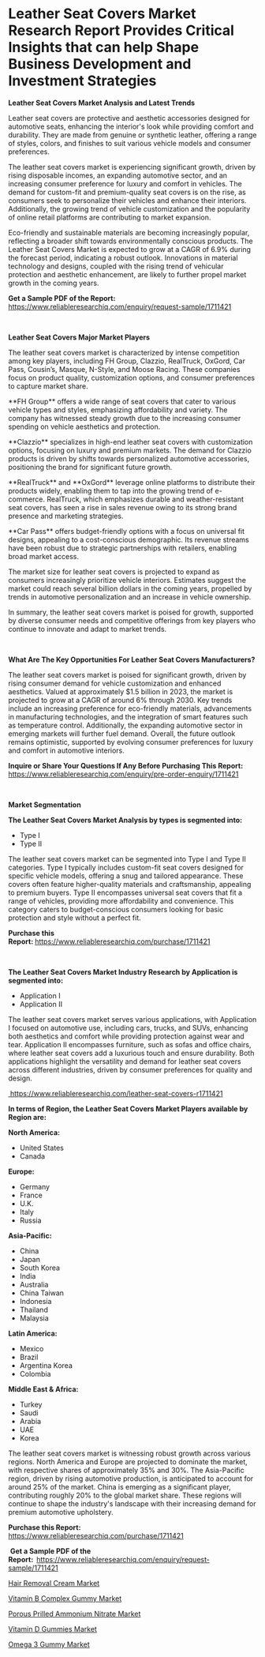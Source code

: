 <p><h1>Leather Seat Covers Market Research Report Provides Critical Insights that can help Shape Business Development and Investment Strategies</h1></p><p><strong>Leather Seat Covers Market Analysis and Latest Trends</strong></p>
<p><p>Leather seat covers are protective and aesthetic accessories designed for automotive seats, enhancing the interior's look while providing comfort and durability. They are made from genuine or synthetic leather, offering a range of styles, colors, and finishes to suit various vehicle models and consumer preferences. </p><p>The leather seat covers market is experiencing significant growth, driven by rising disposable incomes, an expanding automotive sector, and an increasing consumer preference for luxury and comfort in vehicles. The demand for custom-fit and premium-quality seat covers is on the rise, as consumers seek to personalize their vehicles and enhance their interiors. Additionally, the growing trend of vehicle customization and the popularity of online retail platforms are contributing to market expansion.</p><p>Eco-friendly and sustainable materials are becoming increasingly popular, reflecting a broader shift towards environmentally conscious products. The Leather Seat Covers Market is expected to grow at a CAGR of 6.9% during the forecast period, indicating a robust outlook. Innovations in material technology and designs, coupled with the rising trend of vehicular protection and aesthetic enhancement, are likely to further propel market growth in the coming years.</p></p>
<p><strong>Get a Sample PDF of the Report:&nbsp;</strong> <a href="https://www.reliableresearchiq.com/enquiry/request-sample/1711421?utm_campaign=120&utm_medium=2&utm_source=Github&utm_content=ia&utm_term=27032025&utm_id=leather-seat-covers">https://www.reliableresearchiq.com/enquiry/request-sample/1711421</a></p>
<p>&nbsp;</p>
<p><strong>Leather Seat Covers Major Market Players</strong></p>
<p><p>The leather seat covers market is characterized by intense competition among key players, including FH Group, Clazzio, RealTruck, OxGord, Car Pass, Cousin’s, Masque, N-Style, and Moose Racing. These companies focus on product quality, customization options, and consumer preferences to capture market share.</p><p>**FH Group** offers a wide range of seat covers that cater to various vehicle types and styles, emphasizing affordability and variety. The company has witnessed steady growth due to the increasing consumer spending on vehicle aesthetics and protection.</p><p>**Clazzio** specializes in high-end leather seat covers with customization options, focusing on luxury and premium markets. The demand for Clazzio products is driven by shifts towards personalized automotive accessories, positioning the brand for significant future growth.</p><p>**RealTruck** and **OxGord** leverage online platforms to distribute their products widely, enabling them to tap into the growing trend of e-commerce. RealTruck, which emphasizes durable and weather-resistant seat covers, has seen a rise in sales revenue owing to its strong brand presence and marketing strategies.</p><p>**Car Pass** offers budget-friendly options with a focus on universal fit designs, appealing to a cost-conscious demographic. Its revenue streams have been robust due to strategic partnerships with retailers, enabling broad market access.</p><p>The market size for leather seat covers is projected to expand as consumers increasingly prioritize vehicle interiors. Estimates suggest the market could reach several billion dollars in the coming years, propelled by trends in automotive personalization and an increase in vehicle ownership.</p><p>In summary, the leather seat covers market is poised for growth, supported by diverse consumer needs and competitive offerings from key players who continue to innovate and adapt to market trends.</p></p>
<p>&nbsp;</p>
<p><strong>What Are The Key Opportunities For Leather Seat Covers Manufacturers?</strong></p>
<p><p>The leather seat covers market is poised for significant growth, driven by rising consumer demand for vehicle customization and enhanced aesthetics. Valued at approximately $1.5 billion in 2023, the market is projected to grow at a CAGR of around 6% through 2030. Key trends include an increasing preference for eco-friendly materials, advancements in manufacturing technologies, and the integration of smart features such as temperature control. Additionally, the expanding automotive sector in emerging markets will further fuel demand. Overall, the future outlook remains optimistic, supported by evolving consumer preferences for luxury and comfort in automotive interiors.</p></p>
<p><strong>Inquire or Share Your Questions If Any Before Purchasing This Report:</strong> <a href="https://www.reliableresearchiq.com/enquiry/pre-order-enquiry/1711421?utm_campaign=120&utm_medium=2&utm_source=Github&utm_content=ia&utm_term=27032025&utm_id=leather-seat-covers">https://www.reliableresearchiq.com/enquiry/pre-order-enquiry/1711421</a></p>
<p>&nbsp;</p>
<p><strong>Market Segmentation</strong></p>
<p><strong>The Leather Seat Covers Market Analysis by types is segmented into:</strong></p>
<p><ul><li>Type I</li><li>Type II</li></ul></p>
<p><p>The leather seat covers market can be segmented into Type I and Type II categories. Type I typically includes custom-fit seat covers designed for specific vehicle models, offering a snug and tailored appearance. These covers often feature higher-quality materials and craftsmanship, appealing to premium buyers. Type II encompasses universal seat covers that fit a range of vehicles, providing more affordability and convenience. This category caters to budget-conscious consumers looking for basic protection and style without a perfect fit.</p></p>
<p><strong>Purchase this Report:&nbsp;</strong><a href="https://www.reliableresearchiq.com/purchase/1711421?utm_campaign=120&utm_medium=2&utm_source=Github&utm_content=ia&utm_term=27032025&utm_id=leather-seat-covers">https://www.reliableresearchiq.com/purchase/1711421</a></p>
<p>&nbsp;</p>
<p><strong>The Leather Seat Covers Market Industry Research by Application is segmented into:</strong></p>
<p><ul><li>Application I</li><li>Application II</li></ul></p>
<p><p>The leather seat covers market serves various applications, with Application I focused on automotive use, including cars, trucks, and SUVs, enhancing both aesthetics and comfort while providing protection against wear and tear. Application II encompasses furniture, such as sofas and office chairs, where leather seat covers add a luxurious touch and ensure durability. Both applications highlight the versatility and demand for leather seat covers across different industries, driven by consumer preferences for quality and design.</p></p>
<p><a href="https://www.reliableresearchiq.com/leather-seat-covers-r1711421?utm_campaign=120&utm_medium=2&utm_source=Github&utm_content=ia&utm_term=27032025&utm_id=leather-seat-covers">&nbsp;https://www.reliableresearchiq.com/leather-seat-covers-r1711421</a></p>
<p><strong>In terms of Region, the Leather Seat Covers Market Players available by Region are:</strong></p>
<p>
    <p> <strong> North America: </strong>
        <ul>
            <li>United States</li>
            <li>Canada</li>
        </ul>
        </p> 
    <p> <strong> Europe: </strong>
        <ul>
            <li>Germany</li>
            <li>France</li>
            <li>U.K.</li>
            <li>Italy</li>
            <li>Russia</li>
        </ul>
        </p> 
    <p> <strong> Asia-Pacific: </strong>
        <ul>
            <li>China</li>
            <li>Japan</li>
            <li>South Korea</li>
            <li>India</li>
            <li>Australia</li>
            <li>China Taiwan</li>
            <li>Indonesia</li>
            <li>Thailand</li>
            <li>Malaysia</li>
        </ul>
        </p> 
    <p> <strong> Latin America: </strong>
        <ul>
            <li>Mexico</li>
            <li>Brazil</li>
            <li>Argentina Korea</li>
            <li>Colombia</li>
        </ul>
        </p> 
    <p> <strong> Middle East & Africa: </strong>
        <ul>
            <li>Turkey</li>
            <li>Saudi</li>
            <li>Arabia</li>
            <li>UAE</li>
            <li>Korea</li>
        </ul>
    </p>
    </p>
<p><p>The leather seat covers market is witnessing robust growth across various regions. North America and Europe are projected to dominate the market, with respective shares of approximately 35% and 30%. The Asia-Pacific region, driven by rising automotive production, is anticipated to account for around 25% of the market. China is emerging as a significant player, contributing roughly 20% to the global market share. These regions will continue to shape the industry's landscape with their increasing demand for premium automotive upholstery.</p></p>
<p><strong>Purchase this Report: </strong><a href="https://www.reliableresearchiq.com/purchase/1711421?utm_campaign=120&utm_medium=2&utm_source=Github&utm_content=ia&utm_term=27032025&utm_id=leather-seat-covers">https://www.reliableresearchiq.com/purchase/1711421</a></p>
<p>&nbsp;<strong>Get a Sample PDF of the Report:&nbsp;&nbsp;</strong><a href="https://www.reliableresearchiq.com/enquiry/request-sample/1711421?utm_campaign=120&utm_medium=2&utm_source=Github&utm_content=ia&utm_term=27032025&utm_id=leather-seat-covers">https://www.reliableresearchiq.com/enquiry/request-sample/1711421</a></p>
<p><strong></strong></p>
<p><p><a href="https://github.com/vsiljgestel/Market-Research-Report-List-1/blob/main/hair-removal-cream-market.md?utm_campaign=120&utm_medium=2&utm_source=Github&utm_content=ia&utm_term=27032025&utm_id=leather-seat-covers">Hair Removal Cream Market</a></p><p><a href="https://github.com/nwokechock6s/Market-Research-Report-List-1/blob/main/vitamin-b-complex-gummy-market.md?utm_campaign=120&utm_medium=2&utm_source=Github&utm_content=ia&utm_term=27032025&utm_id=leather-seat-covers">Vitamin B Complex Gummy Market</a></p><p><a href="https://github.com/ummulmzu/Market-Research-Report-List-1/blob/main/porous-prilled-ammonium-nitrate-market.md?utm_campaign=120&utm_medium=2&utm_source=Github&utm_content=ia&utm_term=27032025&utm_id=leather-seat-covers">Porous Prilled Ammonium Nitrate Market</a></p><p><a href="https://github.com/aiamekar/Market-Research-Report-List-1/blob/main/vitamin-d-gummies-market.md?utm_campaign=120&utm_medium=2&utm_source=Github&utm_content=ia&utm_term=27032025&utm_id=leather-seat-covers">Vitamin D Gummies Market</a></p><p><a href="https://github.com/boudykodumi/Market-Research-Report-List-1/blob/main/omega-3-gummy-market.md?utm_campaign=120&utm_medium=2&utm_source=Github&utm_content=ia&utm_term=27032025&utm_id=leather-seat-covers">Omega 3 Gummy Market</a></p></p>